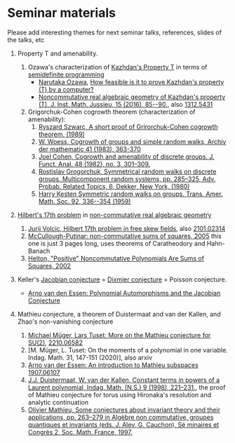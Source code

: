 # Seminar materials

Please add interesting themes for next seminar talks, references, slides of the talks, etc


1. Property T and amenability.
   1. Ozawa's characterization of [Kazhdan's Property T](https://en.wikipedia.org/wiki/Kazhdan's_property_(T)) in terms of [semidefinite programming](https://en.wikipedia.org/wiki/Semidefinite_programming)
       - [Narutaka Ozawa](https://mathoverflow.net/users/7591/narutaka-ozawa), [How feasible is it to prove Kazhdan's property (T) by a computer?](https://mathoverflow.net/q/154431)
       - [Noncommutative real algebraic geometry of Kazhdan's property (T).
J. Inst. Math. Jussieu, 15 (2016), 85--90.](https://www.cambridge.org/core/journals/journal-of-the-institute-of-mathematics-of-jussieu/article/noncommutative-real-algebraic-geometry-of-kazhdans-property-t/B2A5A3400D7C7BE9DDCFC90BC70FD55A#), also [1312.5431](https://ar5iv.org/abs/1312.5431)
   2. Grigorchuk-Cohen cogrowth theorem (characterization of amenability):
       1. [Ryszard Szwarc, A short proof of Grirorchuk-Cohen cogrowth theorem, (1989)](https://www.math.uni.wroc.pl/~szwarc/pdf/cogrowth.pdf)
       2. [W. Woess, Cogrowth of groups and simple random walks, Archiv der mathematic 41 (1983), 363-370](https://link.springer.com/content/pdf/10.1007/BF01371408.pdf)
       3. [Joel Cohen, Cogrowth and amenability of discrete groups. J. Funct. Anal. 48 (1982), no. 3, 301–309.](https://mathscinet.ams.org/mathscinet-getitem?mr=678175)
       4. [Rostislav Grogorchuk, Symmetrical random walks on discrete groups. Multicomponent random systems, pp. 285–325, 
Adv. Probab. Related Topics, 6, Dekker, New York, (1980)](https://mathscinet.ams.org/mathscinet-getitem?mr=599539)
       5. [Harry Kesten Symmetric random walks on groups. Trans. Amer. Math. Soc. 92, 336--354
(1959)](https://math.northwestern.edu/~auffing/papers/KRW.pdf)

2. [Hilbert's 17th problem](https://en.wikipedia.org/wiki/Hilbert's_seventeenth_problem) in [non-commutative real algebraic geometry](https://mathoverflow.net/questions/41649/doing-real-algebraic-geometry-on-rings/41690#41690)
   1. [Jurij Volcic, Hilbert 17th problem in free skew fields](https://jvolcic.neocities.org/freeH17_14aug21.pdf), also [2101.02314](https://ar5iv.org/abs/2101.02314)
   2. [McCullough-Putinar: non-commutative sums of squares, 2005](https://msp.org/pjm/2005/218-1/pjm-v218-n1-p09-s.pdf) this one is just 3 pages long, uses theorems of Caratheodory and Hahn-Banach
   3. [Helton, "Positive" Noncommutative Polynomials Are Sums of Squares, 2002](https://www.jstor.org/stable/3597203)

3. Keller's [Jacobian conjecture](https://en.wikipedia.org/wiki/Jacobian_conjecture) = [Dixmier conjecture](https://en.wikipedia.org/wiki/Dixmier_conjecture) = Poisson conjecture.
    - [Arno van den Essen: Polynomial Automorphisms and the Jacobian Conjecture](http://emis.maths.adelaide.edu.au/journals/SC/1997/2/pdf/smf_sem-cong_2_55-81.pdf)

4. Mathieu conjecture, a theorem of Duistermaat and van der Kallen, and Zhao's non-vanishing conjecture
   1. [Michael Müger, Lars Tuset: More on the Mathieu conjecture for SU(2)](https://arxiv.org/abs/2210.06582), [2210.06582](https://ar5iv.org/abs/2210.06582)
   2. [M. Müger, L. Tuset: On the moments of a polynomial in one variable. Indag. Math. 31, 147-151 (2020)], also arxiv
   3. [Arno van der Essen: An introduction to Mathieu subspaces](https://arxiv.org/abs/1907.06107) [1907.06107](https://ar5iv.org/abs/1907.06107)
   4. [J.J. Duistermaat, W. van der Kallen, Constant terms in powers of a Laurent polynomial, Indag. Math. (N.S.) 9 (1998), 221–231.](https://webspace.science.uu.nl/~kalle101/powers.pdf), the proof of Mathieu conjecture for torus using Hironaka's resolution and analytic continuation
   5. [Olivier Mathieu, Some conjectures about invariant theory and their applications, pp. 263–279 in Algèbre non commutative, groupes quantiques et invariants (eds. J. Alev, G. Cauchon), Sé minaires et Congrès 2, Soc. Math. France, 1997.](https://smf.emath.fr/sites/default/files/2018-11/smf_sem-cong_2_263-279__sample.pdf)
